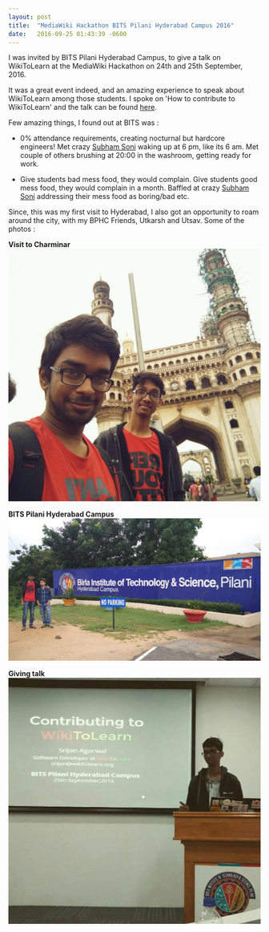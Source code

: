 ```yaml
---
layout: post
title:  "MediaWiki Hackathon BITS Pilani Hyderabad Campus 2016"
date:   2016-09-25 01:43:39 -0600
---
```


I was invited by BITS Pilani Hyderabad Campus, to give a talk on WikiToLearn at the MediaWiki Hackathon on 24th and 25th September, 2016.

It was a great event indeed, and an amazing experience to speak about WikiToLearn among those students. I spoke on 'How to contribute to WikiToLearn' and the talk can be found [here](https://slides.com/srijancse/wikitolearn).

Few amazing things, I found out at BITS was :

+  0% attendance requirements, creating nocturnal but hardcore engineers! Met crazy [Subham Soni](https://en.wikipedia.org/wiki/User:Soni) waking up at 6 pm, like its 6 am. Met couple of others brushing at 20:00 in the washroom, getting ready for work.

+ Give students bad mess food, they would complain.
Give students good mess food, they would complain in a month.
Baffled at crazy [Subham Soni](https://en.wikipedia.org/wiki/User:Soni) addressing their mess food as boring/bad etc.

Since, this was my first visit to Hyderabad, I also got an opportunity to roam around the city, with my BPHC Friends, Utkarsh and Utsav. Some of the photos :

**Visit to Charminar**
 ![Visit to Charminar](/images/Charminar.jpg)

**BITS Pilani Hyderabad Campus**
 ![BITS Pilani Hyderabad Campus](/images/bphc.jpg)

**Giving talk**
![Giving talk](/images/talk.jpg)
